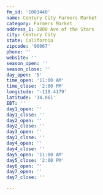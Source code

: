 ```yaml
---
fm_id: '1003440'
name: Century City Farmers Market
category: Farmers Market
address_1: 1800 Ave of the Stars
city: Century City
state: California
zipcode: '90067'
phone: ''
website: ''
season_open: ''
season_close: ''
day_open: '5'
time_open: '11:00 AM'
time_close: '2:00 PM'
longitude: '-118.4179'
latitude: '34.061'
EBT: ''
day1_open: ''
day1_close: ''
day2_open: ''
day2_close: ''
day3_open: ''
day3_close: ''
day4_open: ''
day4_close: ''
day5_open: '11:00 AM'
day5_close: '2:00 PM'
day6_open: ''
day7_open: ''
day7_close: ''

---
```

